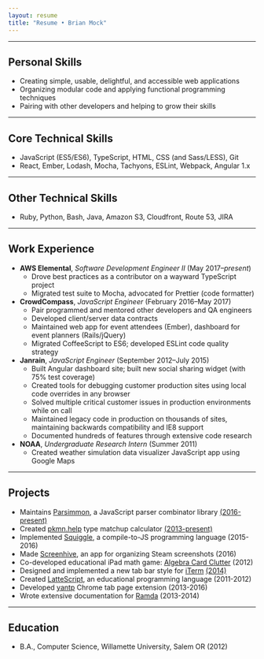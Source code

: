 ```yaml
---
layout: resume
title: "Resume • Brian Mock"
---
```


* * *

## Personal Skills

- Creating simple, usable, delightful, and accessible web applications
- Organizing modular code and applying functional programming techniques
- Pairing with other developers and helping to grow their skills

* * *

## Core Technical Skills

- JavaScript (ES5/ES6), TypeScript, HTML, CSS (and Sass/LESS), Git
- React, Ember, Lodash, Mocha, Tachyons, ESLint, Webpack, Angular 1.x

* * *

## Other Technical Skills

- Ruby, Python, Bash, Java, Amazon S3, Cloudfront, Route 53, JIRA

* * *

## Work Experience

- **AWS Elemental**, *Software Development Engineer II* (May 2017–*present*)
  - Drove best practices as a contributor on a wayward TypeScript project
  - Migrated test suite to Mocha, advocated for Prettier (code formatter)
- **CrowdCompass**, *JavaScript Engineer* (February 2016–May 2017)
  - Pair programmed and mentored other developers and QA engineers
  - Developed client/server data contracts
  - Maintained web app for event attendees (Ember), dashboard for event planners (Rails/jQuery)
  - Migrated CoffeeScript to ES6; developed ESLint code quality strategy
- **Janrain**, *JavaScript Engineer* (September 2012–July 2015)
  - Built Angular dashboard site; built new social sharing widget (with 75% test coverage)
  - Created tools for debugging customer production sites using local code overrides in any browser
  - Solved multiple critical customer issues in production environments while on call
  - Maintained legacy code in production on thousands of sites, maintaining backwards compatibility and IE8 support
  - Documented hundreds of features through extensive code research
- **NOAA**, *Undergraduate Research Intern* (Summer 2011)
  - Created weather simulation data visualizer JavaScript app using Google Maps

* * *

## Projects

- Maintains [Parsimmon](https://github.com/jneen/parsimmon/), a JavaScript parser combinator library [(2016-present)](https://github.com/jneen/parsimmon)
- Created [pkmn.help](https://pkmn.help) type matchup calculator [(2013-present)](https://github.com/wavebeem/pkmn-type-calc)
- Implemented [Squiggle](http://squiggle-lang.org/), a compile-to-JS programming language (2015-2016)
- Made [Screenhive](https://github.com/wavebeem/screenhive), an app for organizing Steam screenshots (2016)
- Co-developed educational iPad math game: [Algebra Card Clutter](http://itunes.apple.com/us/app/algebra-card-clutter/id549330499) (2012)
- Designed and implemented a new tab bar style for [iTerm](http://iterm2.com/) [(2014)](https://github.com/gnachman/iTerm2/pull/185)
- Created [LatteScript](http://misc.mockbrian.com/lattescript/), an educational programming language (2011-2012)
- Developed [yantp](https://chrome.google.com/webstore/detail/yet-another-new-tab-page/imfkhhcponjpjhfpaccepedaabjclbjj) Chrome tab page extension (2013-2016)
- Wrote extensive documentation for [Ramda](https://github.com/ramda/ramda/pulls?q=is%3Apr+author%3Awavebeem+is%3Aclosed) (2013-2014)

* * *

## Education

- B.A., Computer Science, Willamette University, Salem OR (2012)
